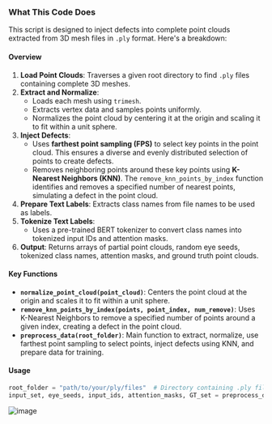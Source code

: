 ### What This Code Does
This script is designed to inject defects into complete point clouds extracted from 3D mesh files in `.ply` format. Here's a breakdown:

#### Overview
1. **Load Point Clouds**: Traverses a given root directory to find `.ply` files containing complete 3D meshes.
2. **Extract and Normalize**:
   - Loads each mesh using `trimesh`.
   - Extracts vertex data and samples points uniformly.
   - Normalizes the point cloud by centering it at the origin and scaling it to fit within a unit sphere.
3. **Inject Defects**:
   - Uses **farthest point sampling (FPS)** to select key points in the point cloud. This ensures a diverse and evenly distributed selection of points to create defects.
   - Removes neighboring points around these key points using **K-Nearest Neighbors (KNN)**. The `remove_knn_points_by_index` function identifies and removes a specified number of nearest points, simulating a defect in the point cloud.
4. **Prepare Text Labels**: Extracts class names from file names to be used as labels.
5. **Tokenize Text Labels**:
   - Uses a pre-trained BERT tokenizer to convert class names into tokenized input IDs and attention masks.
6. **Output**: Returns arrays of partial point clouds, random eye seeds, tokenized class names, attention masks, and ground truth point clouds.

#### Key Functions
- **`normalize_point_cloud(point_cloud)`**: Centers the point cloud at the origin and scales it to fit within a unit sphere.
- **`remove_knn_points_by_index(points, point_index, num_remove)`**: Uses K-Nearest Neighbors to remove a specified number of points around a given index, creating a defect in the point cloud.
- **`preprocess_data(root_folder)`**: Main function to extract, normalize, use farthest point sampling to select points, inject defects using KNN, and prepare data for training.

#### Usage
```python
root_folder = "path/to/your/ply/files"  # Directory containing .ply files with complete point clouds
input_set, eye_seeds, input_ids, attention_masks, GT_set = preprocess_data(root_folder)
```

![image](https://github.com/user-attachments/assets/e34c795c-2b48-4c7c-824d-90e6161e454f)
